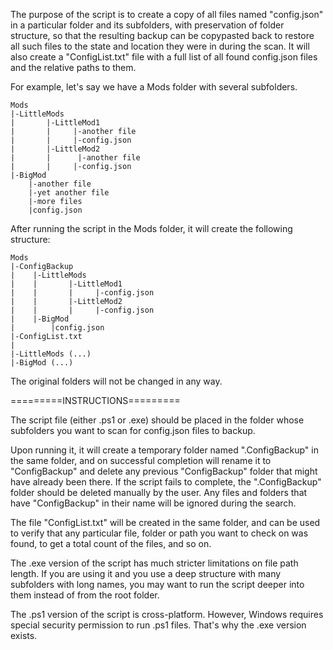 The purpose of the script is to create a copy of all files named "config.json" in a particular folder and its subfolders, with preservation of folder structure, so that the resulting backup can be copypasted back to restore all such files to the state and location they were in during the scan. It will also create a "ConfigList.txt" file with a full list of all found config.json files and the relative paths to them.

For example, let's say we have a Mods folder with several subfolders.
```
Mods
|-LittleMods
|       |-LittleMod1
|       |     |-another file
|       |     |-config.json
|       |-LittleMod2
|       |      |-another file
|       |     |-config.json
|-BigMod
    |-another file
    |-yet another file
    |-more files
    |config.json
```
After running the script in the Mods folder, it will create the following structure:
```
Mods
|-ConfigBackup
|    |-LittleMods
|    |       |-LittleMod1
|    |       |     |-config.json
|    |       |-LittleMod2
|    |       |     |-config.json
|    |-BigMod
|        |config.json
|-ConfigList.txt
|
|-LittleMods (...)
|-BigMod (...)
```

The original folders will not be changed in any way.


=========INSTRUCTIONS=========

The script file (either .ps1 or .exe) should be placed in the folder whose subfolders you want to scan for config.json files to backup.

Upon running it, it will create a temporary folder named ".ConfigBackup" in the same folder, and on successful completion will rename it to "ConfigBackup" and delete any previous "ConfigBackup" folder that might have already been there. If the script fails to complete, the ".ConfigBackup" folder should be deleted manually by the user. Any files and folders that have "ConfigBackup" in their name will be ignored during the search.

The file "ConfigList.txt" will be created in the same folder, and can be used to verify that any particular file, folder or path you want to check on was found, to get a total count of the files, and so on.

The .exe version of the script has much stricter limitations on file path length. If you are using it and you use a deep structure with many subfolders with long names, you may want to run the script deeper into them instead of from the root folder.

The .ps1 version of the script is cross-platform. However, Windows requires special security permission to run .ps1 files. That's why the .exe version exists.
